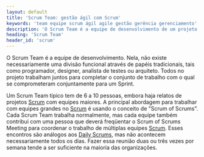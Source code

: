 ```yaml
---
layout: default
title: 'Scrum Team: gestão ágil com Scrum'
keywords: 'team equipe scrum ágil agile gestão gerência gerenciamento'
description: 'O Scrum Team é a equipe de desenvolvimento de um projeto Scrum.'
heading: 'Scrum Team'
header_id: 'scrum'
---
```

O Scrum Team é a equipe de desenvolvimento. Nela, não existe necessariamente uma divisão funcional através de papéis tradicionais, tais como programador, designer, analista de testes ou arquiteto. Todos no projeto trabalham juntos para completar o conjunto de trabalho com o qual se comprometeram conjuntamente para um Sprint.

Um Scrum Team típico tem de 6 a 10 pessoas, embora haja relatos de projetos [Scrum][] com equipes maiores. A principal abordagem para trabalhar com equipes grandes no [Scrum][] é usando o conceito de "Scrum of Scrums". Cada Scrum Team trabalha normalmente, mas cada equipe também contribui com uma pessoa que deverá freqüentar o Scrum of Scrums Meeting para coordenar o trabalho de múltiplas equipes [Scrum][]. Esses encontros são análogos aos [Daily Scrums][ds], mas não acontecem necessariamente todos os dias. Fazer essa reunião duas ou três vezes por semana tende a ser suficiente na maioria das organizações.

[Scrum]:		/scrum
[ds]:			/scrum/daily_scrum